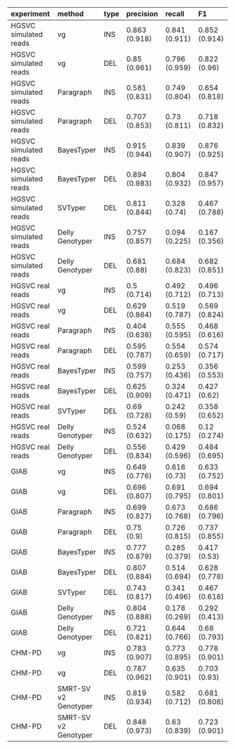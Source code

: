 |experiment            |method               |type |precision     |recall        |F1            |
|:---------------------|:--------------------|:----|:-------------|:-------------|:-------------|
|HGSVC simulated reads |vg                   |INS  |0.863 (0.918) |0.841 (0.911) |0.852 (0.914) |
|HGSVC simulated reads |vg                   |DEL  |0.85 (0.961)  |0.796 (0.959) |0.822 (0.96)  |
|HGSVC simulated reads |Paragraph            |INS  |0.581 (0.831) |0.749 (0.804) |0.654 (0.818) |
|HGSVC simulated reads |Paragraph            |DEL  |0.707 (0.853) |0.73 (0.811)  |0.718 (0.832) |
|HGSVC simulated reads |BayesTyper           |INS  |0.915 (0.944) |0.839 (0.907) |0.876 (0.925) |
|HGSVC simulated reads |BayesTyper           |DEL  |0.894 (0.983) |0.804 (0.932) |0.847 (0.957) |
|HGSVC simulated reads |SVTyper              |DEL  |0.811 (0.844) |0.328 (0.74)  |0.467 (0.788) |
|HGSVC simulated reads |Delly Genotyper      |INS  |0.757 (0.857) |0.094 (0.225) |0.167 (0.356) |
|HGSVC simulated reads |Delly Genotyper      |DEL  |0.681 (0.88)  |0.684 (0.823) |0.682 (0.851) |
|HGSVC real reads      |vg                   |INS  |0.5 (0.714)   |0.492 (0.712) |0.496 (0.713) |
|HGSVC real reads      |vg                   |DEL  |0.629 (0.864) |0.519 (0.787) |0.569 (0.824) |
|HGSVC real reads      |Paragraph            |INS  |0.404 (0.638) |0.555 (0.595) |0.468 (0.616) |
|HGSVC real reads      |Paragraph            |DEL  |0.595 (0.787) |0.554 (0.659) |0.574 (0.717) |
|HGSVC real reads      |BayesTyper           |INS  |0.599 (0.757) |0.253 (0.436) |0.356 (0.553) |
|HGSVC real reads      |BayesTyper           |DEL  |0.625 (0.909) |0.324 (0.471) |0.427 (0.62)  |
|HGSVC real reads      |SVTyper              |DEL  |0.69 (0.728)  |0.242 (0.59)  |0.358 (0.652) |
|HGSVC real reads      |Delly Genotyper      |INS  |0.524 (0.632) |0.068 (0.175) |0.12 (0.274)  |
|HGSVC real reads      |Delly Genotyper      |DEL  |0.556 (0.834) |0.429 (0.596) |0.484 (0.695) |
|GIAB                  |vg                   |INS  |0.649 (0.776) |0.618 (0.73)  |0.633 (0.752) |
|GIAB                  |vg                   |DEL  |0.696 (0.807) |0.691 (0.795) |0.694 (0.801) |
|GIAB                  |Paragraph            |INS  |0.699 (0.827) |0.673 (0.768) |0.686 (0.796) |
|GIAB                  |Paragraph            |DEL  |0.75 (0.9)    |0.726 (0.815) |0.737 (0.855) |
|GIAB                  |BayesTyper           |INS  |0.777 (0.879) |0.285 (0.379) |0.417 (0.53)  |
|GIAB                  |BayesTyper           |DEL  |0.807 (0.884) |0.514 (0.694) |0.628 (0.778) |
|GIAB                  |SVTyper              |DEL  |0.743 (0.817) |0.341 (0.496) |0.467 (0.618) |
|GIAB                  |Delly Genotyper      |INS  |0.804 (0.888) |0.178 (0.269) |0.292 (0.413) |
|GIAB                  |Delly Genotyper      |DEL  |0.721 (0.821) |0.644 (0.766) |0.68 (0.793)  |
|CHM-PD                |vg                   |INS  |0.783 (0.907) |0.773 (0.895) |0.778 (0.901) |
|CHM-PD                |vg                   |DEL  |0.787 (0.962) |0.635 (0.901) |0.703 (0.93)  |
|CHM-PD                |SMRT-SV v2 Genotyper |INS  |0.819 (0.934) |0.582 (0.712) |0.681 (0.808) |
|CHM-PD                |SMRT-SV v2 Genotyper |DEL  |0.848 (0.973) |0.63 (0.839)  |0.723 (0.901) |
